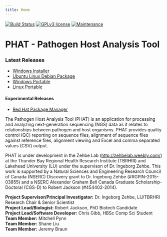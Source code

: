 ```yaml
---
title: Home
---
```


[![Build Status](https://travis-ci.com/chgibb/PHAT.svg?token=zVjAYguBNwfubJJZepif&branch=master)](https://travis-ci.com/chgibb/PHAT)
[![GPLv3 license](https://img.shields.io/badge/License-GPLv3-blue.svg)](http://perso.crans.org/besson/LICENSE.html)
[![Maintenance](https://img.shields.io/badge/Maintained%3F-yes-green.svg)](https://GitHub.com/Naereen/StrapDown.js/graphs/commit-activity)


# PHAT - Pathogen Host Analysis Tool  
### Latest Releases
* [Windows Installer](https://github.com/chgibb/PHAT/releases/download/0.0.40/phat-win32-x64-setup.exe)  
* [Ubuntu Linux Debian Package](https://github.com/chgibb/PHAT/releases/download/0.0.40/phat_0.0.40_amd64.deb)  
* [Windows Portable](https://github.com/chgibb/PHAT/releases/download/0.0.40/phat-win32-x64-portable.zip)  
* [Linux Portable](https://github.com/chgibb/PHAT/releases/download/0.0.40/phat-linux-x64-portable.tar.gz)
#### Experimental Releases
* [Red Hat Package Manager](https://github.com/chgibb/PHAT/releases/download/0.0.40/phat-0.0.40.x86_64.rpm)

The Pathogen Host Analysis Tool (PHAT) is an application for processing and analyzing next-generation sequencing (NGS) data as it relates to relationships between pathogen and host organisms. PHAT provides quality control (QC) reporting on sequence files, alignment of sequence files against reference files, alignment viewing and Excel and comma separated values (CSV) output.

PHAT is under development in the Zehbe Lab (http://zehbelab.weebly.com/) at the Thunder Bay Regional Health Research Institute (TBRHRI) and Lakehead University (LU) under the supervison of Dr. Ingeborg Zehbe. This work is supported by a Natural Sciences and Engineering Research Council of Canada (NSERC) Discovery grant to Dr. Ingeborg Zehbe (#RGPIN-2015-03855) and a NSERC Alexander Graham Bell Canada Graduate Scholarship-Doctoral (CGS-D) to Robert Jackson (#454402-2014).

**Project Supervisor/Principal Investigator:** Dr. Ingeborg Zehbe, LU/TBRHRI Research Chair & Senior Scientist  
**Project Lead/Biologist:** Robert Jackson, PhD Biotech Candidate  
**Project Lead/Software Developer:** Chris Gibb, HBSc Comp Sci Student  
**Team Member:** Mitchell Pynn  
**Team Member:** Shane Liu  
**Team Member:** Jeremy Braun  

